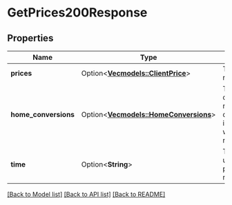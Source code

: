 # GetPrices200Response

## Properties

Name | Type | Description | Notes
------------ | ------------- | ------------- | -------------
**prices** | Option<[**Vec<models::ClientPrice>**](ClientPrice.md)> | The list of Price objects requested. | [optional]
**home_conversions** | Option<[**Vec<models::HomeConversions>**](HomeConversions.md)> | The list of home currency conversion factors requested. This field will only be present if includeHomeConversions was set to true in the request. | [optional]
**time** | Option<**String**> | The DateTime value to use for the \"since\" parameter in the next poll request. | [optional]

[[Back to Model list]](../README.md#documentation-for-models) [[Back to API list]](../README.md#documentation-for-api-endpoints) [[Back to README]](../README.md)


